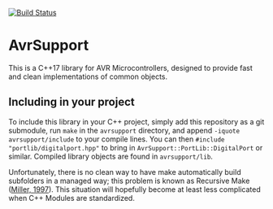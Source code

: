 [![Build Status](https://travis-ci.org/Inityx/avrsupport.png)](https://travis-ci.org/Inityx/avrsupport)

# AvrSupport
This is a C++17 library for AVR Microcontrollers, designed to provide fast and clean implementations of common objects.

## Including in your project

To include this library in your C++ project, simply add this repository as a git submodule, run `make` in the `avrsupport` directory, and append `-iquote avrsupport/include` to your compile lines.
You can then `#include "portlib/digitalport.hpp"` to bring in `AvrSupport::PortLib::DigitalPort` or similar.
Compiled library objects are found in `avrsupport/lib`.

Unfortunately, there is no clean way to have make automatically build subfolders in a managed way; this problem is known as Recursive Make ([Miller, 1997](http://www.lateralt.net/files/auug97.pdf)).
This situation will hopefully become at least less complicated when C++ Modules are standardized.
